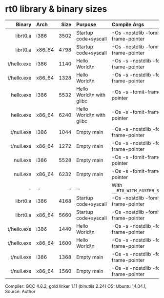 # rt0 library & binary sizes

| Binary      | Arch   | Size | Purpose                  | Compile Args                          |
-------------:|:-------|-----:|:-------------------------|:--------------------------------------|
| librt0.a    | i386   | 3502 | Startup code+syscall     | -Os -nostdlib -fomit-frame-pointer    |
| librt0.a    | x86_64 | 4798 | Startup code+syscall     | -Os -nostdlib -fomit-frame-pointer    |
| t/hello.exe | i386   | 1140 | Hello World\n            | -Os -s -nostdlib -fomit-frame-pointer |
| t/hello.exe | x86_64 | 1328 | Hello World\n            | -Os -s -nostdlib -fomit-frame-pointer |
| hello.exe   | i386   | 5532 | Hello World\n with glibc | -Os -s -fomit-frame-pointer           |
| hello.exe   | x86_64 | 6240 | Hello World\n with glibc | -Os -s -fomit-frame-pointer           |
| t/null.exe  | i386   | 1044 | Empty main               | -Os -s -nostdlib -fomit-frame-pointer |
| t/null.exe  | x86_64 | 1272 | Empty main               | -Os -s -nostdlib -fomit-frame-pointer |
| null.exe    | i386   | 5528 | Empty main               | -Os -s -fomit-frame-pointer           |
| null.exe    | x86_64 | 6232 | Empty main               | -Os -s -fomit-frame-pointer           |
| ...         | ...    | ...  | ...                      | With `__RT0_WITH_FASTER_SYSCALL__`    |
| librt0.a    | i386   | 4168 | Startup code+syscall     | -Os -nostdlib -fomit-frame-pointer    |
| librt0.a    | x86_64 | 5660 | Startup code+syscall     | -Os -nostdlib -fomit-frame-pointer    |
| t/hello.exe | i386   | 1440 | Hello World\n            | -Os -s -nostdlib -fomit-frame-pointer |
| t/hello.exe | x86_64 | 1600 | Hello World\n            | -Os -s -nostdlib -fomit-frame-pointer |
| t/null.exe  | i386   | 1368 | Empty main               | -Os -s -nostdlib -fomit-frame-pointer |
| t/null.exe  | x86_64 | 1560 | Empty main               | -Os -s -nostdlib -fomit-frame-pointer |

Compiler: GCC 4.8.2, gold linker 1.11 (binutils 2.24) OS: Ubuntu 14.04.1, Source: Author
